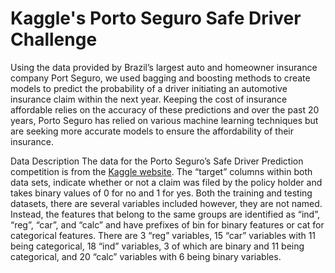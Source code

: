 # Kaggle's Porto Seguro Safe Driver Challenge

Using the data provided by Brazil’s largest auto and homeowner insurance company Port Seguro, we used bagging and boosting methods to create models to predict the probability of a driver initiating an automotive insurance claim within the next year. Keeping the cost of insurance affordable relies on the accuracy of these predictions and over the past 20 years, Porto Seguro has relied on various machine learning techniques but are seeking more accurate models to ensure the affordability of their insurance.

Data Description
The data for the Porto Seguro’s Safe Driver Prediction competition is from the [Kaggle website](https://www.kaggle.com/c/porto-seguro-safe-driver-prediction/overview/evaluation). The “target” columns within both data sets, indicate whether or not a claim was filed by the policy holder and takes binary values of 0 for no and 1 for yes. Both the training and testing datasets, there are several variables included however, they are not named. Instead, the features that belong to the same groups are identified as “ind”, “reg”, “car”, and “calc” and have prefixes of bin for binary features or cat for categorical features. There are 3 “reg” variables, 15 “car” variables with 11 being categorical, 18 “ind” variables, 3 of which are binary and 11 being categorical, and 20 “calc” variables with 6 being binary variables. 
